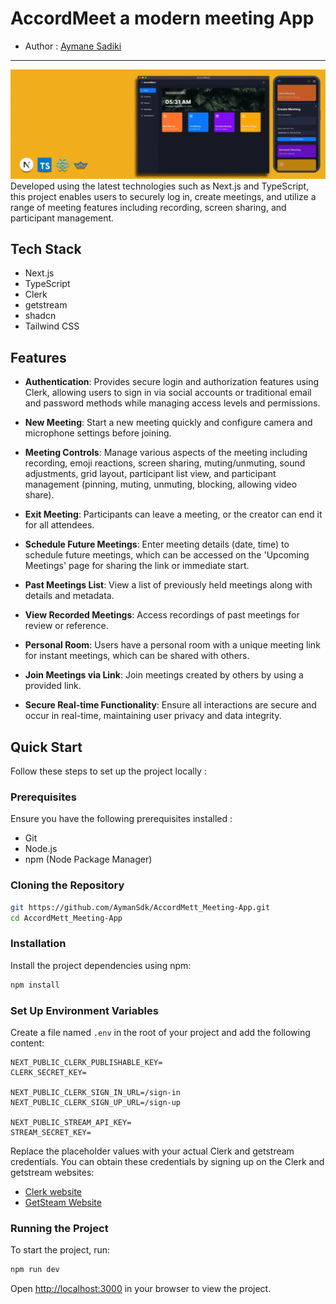# AccordMeet a modern meeting App

- Author : [Aymane Sadiki](https://github.com/AymanSdk)

---

![alt text](./public/images/AccordMeet.gif)
Developed using the latest technologies such as Next.js and TypeScript, this project enables users to securely log in, create meetings, and utilize a range of meeting features including recording, screen sharing, and participant management.

## Tech Stack

- Next.js
- TypeScript
- Clerk
- getstream
- shadcn
- Tailwind CSS

## Features

- **Authentication**: Provides secure login and authorization features using Clerk, allowing users to sign in via social accounts or traditional email and password methods while managing access levels and permissions.
- **New Meeting**: Start a new meeting quickly and configure camera and microphone settings before joining.

- **Meeting Controls**: Manage various aspects of the meeting including recording, emoji reactions, screen sharing, muting/unmuting, sound adjustments, grid layout, participant list view, and participant management (pinning, muting, unmuting, blocking, allowing video share).

- **Exit Meeting**: Participants can leave a meeting, or the creator can end it for all attendees.

- **Schedule Future Meetings**: Enter meeting details (date, time) to schedule future meetings, which can be accessed on the 'Upcoming Meetings' page for sharing the link or immediate start.

- **Past Meetings List**: View a list of previously held meetings along with details and metadata.

- **View Recorded Meetings**: Access recordings of past meetings for review or reference.

- **Personal Room**: Users have a personal room with a unique meeting link for instant meetings, which can be shared with others.

- **Join Meetings via Link**: Join meetings created by others by using a provided link.

- **Secure Real-time Functionality**: Ensure all interactions are secure and occur in real-time, maintaining user privacy and data integrity.

## Quick Start

Follow these steps to set up the project locally :

### Prerequisites

Ensure you have the following prerequisites installed :

- Git
- Node.js
- npm (Node Package Manager)

### Cloning the Repository

```bash
git https://github.com/AymanSdk/AccordMett_Meeting-App.git
cd AccordMett_Meeting-App
```

### Installation

Install the project dependencies using npm:

```bash
npm install
```

### Set Up Environment Variables

Create a file named `.env` in the root of your project and add the following content:

```
NEXT_PUBLIC_CLERK_PUBLISHABLE_KEY=
CLERK_SECRET_KEY=

NEXT_PUBLIC_CLERK_SIGN_IN_URL=/sign-in
NEXT_PUBLIC_CLERK_SIGN_UP_URL=/sign-up

NEXT_PUBLIC_STREAM_API_KEY=
STREAM_SECRET_KEY=
```

Replace the placeholder values with your actual Clerk and getstream credentials. You can obtain these credentials by signing up on the Clerk and getstream websites:

- [Clerk website](https://clerk.com/?utm_source=clerk&utm_medium=components&_gl=1*1pv1zr7*_gcl_au*MTk2NDYwOTEyLjE3MTYwNDg4MzIuMTAyMzA4MjAwMS4xNzE3ODIwNDc1LjE3MTc4MjA0NzQ.*_ga*MTYxNDgxNzE3NS4xNzE2MDQ4ODMy*_ga_1WMF5X234K*MTcxOTk0NTY3Mi41LjAuMTcxOTk0NTY3Mi4wLjAuMA..)
- [GetSteam Website](https://getstream.io/accounts/login/?login=1&next=/dashboard/)

### Running the Project

To start the project, run:

```bash
npm run dev
```

Open [http://localhost:3000](http://localhost:3000) in your browser to view the project.
